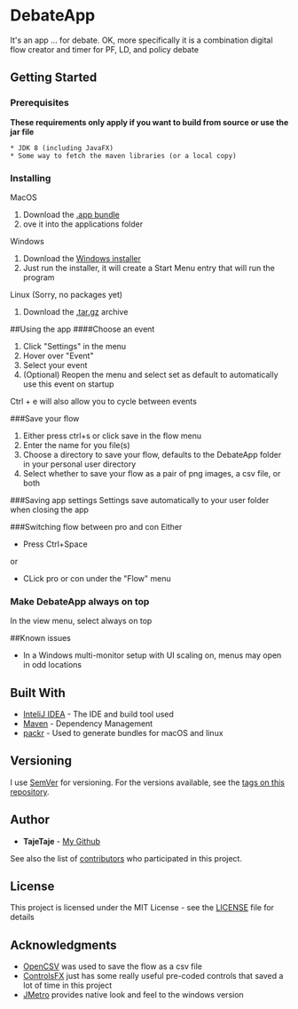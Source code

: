 # DebateApp

It's an app ... for debate. OK, more specifically it is a combination digital flow creator and timer for PF, LD, and policy debate

## Getting Started

### Prerequisites

**These requirements only apply if you want to build from source or use the jar file**

```
* JDK 8 (including JavaFX)
* Some way to fetch the maven libraries (or a local copy)
```

### Installing

MacOS

1. Download the [.app bundle](https://github.com/tajetaje/DebateApp/releases/latest)
2. ove it into the applications folder

Windows

1. Download the [Windows installer](https://github.com/tajetaje/DebateApp/releases/latest)
2. Just run the installer, it will create a Start Menu entry that will run the program

Linux (Sorry, no packages yet)

1. Download the [.tar.gz](https://github.com/tajetaje/DebateApp/releases/latest) archive

##Using the app
####Choose an event
1. Click "Settings" in the menu
2. Hover over "Event"
3. Select your event
4. (Optional) Reopen the menu and select set as default to automatically use this event on startup

Ctrl + e will also allow you to cycle between events

###Save your flow
1. Either press ctrl+s or click save in the flow menu
2. Enter the name for you file(s)
3. Choose a directory to save your flow, defaults to the DebateApp folder in your personal user directory
4. Select whether to save your flow as a pair of png images, a csv file, or both

###Saving app settings
Settings save automatically to your user folder when closing the app

###Switching flow between pro and con
Either
 * Press Ctrl+Space
 
or

 * CLick pro or con under the "Flow" menu

### Make DebateApp always on top
In the view menu, select always on top

##Known issues
 * In a Windows multi-monitor setup with UI scaling on, menus may open in odd locations

## Built With

* [InteliJ IDEA](https://www.jetbrains.com/idea/) - The IDE and build tool used
* [Maven](https://maven.apache.org/) - Dependency Management
* [packr](https://github.com/libgdx/packr) - Used to generate bundles for macOS and linux

## Versioning

I use [SemVer](http://semver.org/) for versioning. For the versions available, see the [tags on this repository](https://github.com/tajetaje/DebateApp/tags). 

## Author

* **TajeTaje** - [My Github](https://github.com/tajetaje)

See also the list of [contributors](https://github.com/your/project/contributors) who participated in this project.

## License

This project is licensed under the MIT License - see the [LICENSE](LICENSE) file for details

## Acknowledgments

* [OpenCSV](http://opencsv.sourceforge.net/) was used to save the flow as a csv file
* [ControlsFX](https://github.com/controlsfx/controlsfx) just has some really useful pre-coded controls that saved a lot of time in this project
* [JMetro](https://www.pixelduke.com/java-javafx-theme-jmetro/) provides native look and feel to the windows version
